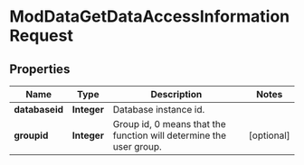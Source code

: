

# ModDataGetDataAccessInformationRequest


## Properties

| Name | Type | Description | Notes |
|------------ | ------------- | ------------- | -------------|
|**databaseid** | **Integer** | Database instance id. |  |
|**groupid** | **Integer** | Group id, 0 means that the function will determine the user group. |  [optional] |



